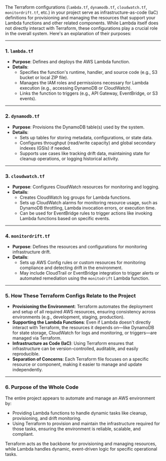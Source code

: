The Terraform configurations (`lambda.tf`, `dynamodb.tf`, `cloudwatch.tf`, `monitordrift.tf`, etc.) in your project serve as infrastructure-as-code (IaC) definitions for provisioning and managing the resources that support your Lambda functions and other related components. While Lambda itself does not directly interact with Terraform, these configurations play a crucial role in the overall system. Here's an explanation of their purposes:

---

### 1. **`lambda.tf`**
   - **Purpose**: Defines and deploys the AWS Lambda function.
   - **Details**:
     - Specifies the function's runtime, handler, and source code (e.g., S3 bucket or local ZIP file).
     - Manages the IAM roles and permissions necessary for Lambda execution (e.g., accessing DynamoDB or CloudWatch).
     - Links the function to triggers (e.g., API Gateway, EventBridge, or S3 events).

---

### 2. **`dynamodb.tf`**
   - **Purpose**: Provisions the DynamoDB table(s) used by the system.
   - **Details**:
     - Sets up tables for storing metadata, configurations, or state data.
     - Configures throughput (read/write capacity) and global secondary indexes (GSIs) if needed.
     - Supports use cases like tracking drift data, maintaining state for cleanup operations, or logging historical activity.

---

### 3. **`cloudwatch.tf`**
   - **Purpose**: Configures CloudWatch resources for monitoring and logging.
   - **Details**:
     - Creates CloudWatch log groups for Lambda functions.
     - Sets up CloudWatch alarms for monitoring resource usage, such as DynamoDB throttling, Lambda invocation errors, or execution time.
     - Can be used for EventBridge rules to trigger actions like invoking Lambda functions based on specific events.

---

### 4. **`monitordrift.tf`**
   - **Purpose**: Defines the resources and configurations for monitoring infrastructure drift.
   - **Details**:
     - Sets up AWS Config rules or custom resources for monitoring compliance and detecting drift in the environment.
     - May include CloudTrail or EventBridge integration to trigger alerts or automated remediation using the `monitodrift` Lambda function.

---

### 5. **How These Terraform Configs Relate to the Project**
   - **Provisioning the Environment**: Terraform automates the deployment and setup of all required AWS resources, ensuring consistency across environments (e.g., development, staging, production).
   - **Supporting the Lambda Functions**: Even if Lambda doesn't directly interact with Terraform, the resources it depends on—like DynamoDB for state storage, CloudWatch for logs and monitoring, or triggers—are managed via Terraform.
   - **Infrastructure as Code (IaC)**: Using Terraform ensures that infrastructure can be version-controlled, auditable, and easily reproducible.
   - **Separation of Concerns**: Each Terraform file focuses on a specific resource or component, making it easier to manage and update independently.

---

### 6. **Purpose of the Whole Code**
   The entire project appears to automate and manage an AWS environment by:
   - Providing Lambda functions to handle dynamic tasks like cleanup, provisioning, and drift monitoring.
   - Using Terraform to provision and maintain the infrastructure required for those tasks, ensuring the environment is reliable, scalable, and compliant.

Terraform acts as the backbone for provisioning and managing resources, while Lambda handles dynamic, event-driven logic for specific operational tasks.